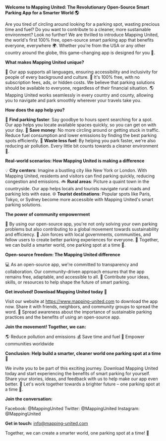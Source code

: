 **Welcome to Mapping United: The Revolutionary Open-Source Smart Parking App for a Smarter World 🌎**

Are you tired of circling around looking for a parking spot, wasting precious time and fuel? Do you want to contribute to a cleaner, more sustainable environment? Look no further! We are thrilled to introduce Mapping United, the world's first 100% free, open-source smart parking app that benefits everyone, everywhere 🌍. Whether you're from the USA or any other country around the globe, this game-changing app is designed for you 🎉.

**What makes Mapping United unique?**

🤔 Our app supports all languages, ensuring accessibility and inclusivity for people of every background and culture.
💸 It's 100% free, with no subscription fees, ads, or hidden costs. We believe that parking solutions should be available to everyone, regardless of their financial situation.
🌎 Mapping United works seamlessly in every country and county, allowing you to navigate and park smoothly wherever your travels take you.

**How does the app help you?**

🚗 **Find parking faster**: Say goodbye to hours spent searching for a spot. Our app helps you locate available spaces quickly, so you can get on with your day.
💸 **Save money**: No more circling around or getting stuck in traffic. Reduce fuel consumption and lower emissions by finding the best parking spots efficiently.
🌿 **Waste less fuel**: By helping you park faster, we're also reducing air pollution. Every little bit counts towards a cleaner environment 🌱.

**Real-world scenarios: How Mapping United is making a difference**

💡 **City centers**: Imagine a bustling city like New York or London. With Mapping United, residents and visitors can find parking quickly, reducing congestion and emissions.
🚲 **Rural areas**: Picture a quaint town in the countryside. Our app helps locals and tourists navigate rural roads and parking lots with ease.
🌐 **Tourist destinations**: Popular spots like Paris, Tokyo, or Sydney become more accessible with Mapping United's smart parking solutions.

**The power of community empowerment**

💪 By using our open-source app, you're not only solving your own parking problems but also contributing to a global movement towards sustainability and efficiency.
🤝 Join forces with local governments, communities, and fellow users to create better parking experiences for everyone.
🌟 Together, we can build a smarter world, one parking spot at a time 🚀.

**Open-source freedom: The Mapping United difference**

💻 As an open-source app, we're committed to transparency and collaboration. Our community-driven approach ensures that the app remains free, adaptable, and accessible to all.
🤝 Contribute your ideas, skills, or resources to help shape the future of smart parking.

**Get involved! Download Mapping United today 📲**

Visit our website at https://www.mapping-united.com to download the app now. Share it with friends, neighbors, and community groups to spread the word.
💬 Spread awareness about the importance of sustainable parking practices and the benefits of using an open-source app.

**Join the movement! Together, we can:**

🌎 Reduce pollution and emissions
💰 Save time and fuel
💸 Empower communities worldwide

**Conclusion: Help build a smarter, cleaner world one parking spot at a time 🌟**

We invite you to be part of this exciting journey. Download Mapping United today and start experiencing the benefits of smart parking for yourself. Share your stories, ideas, and feedback with us to help make our app even better.
🤝 Let's work together towards a brighter future – one parking spot at a time 🚀.

**Join the conversation:**

Facebook: @MappingUnited
Twitter: @MappingUnited
Instagram: @MappingUnited

**Get in touch:** info@mapping-united.com

Together, we can create a smarter world, one parking spot at a time! 🌟